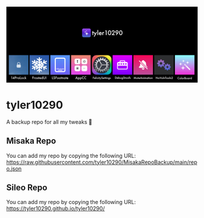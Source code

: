 ![Icon](https://raw.githubusercontent.com/tyler10290/MisakaRepoBackup/main/RepoAssets/repobanner.png)
# tyler10290
A backup repo for all my tweaks 🍓

## Misaka Repo
You can add my repo by copying the following URL: https://raw.githubusercontent.com/tyler10290/MisakaRepoBackup/main/repo.json

## Sileo Repo
You can add my repo by copying the following URL: https://tyler10290.github.io/tyler10290/
